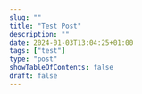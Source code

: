 ```yaml
---
slug: ""
title: "Test Post"
description: ""
date: 2024-01-03T13:04:25+01:00
tags: ["test"]
type: "post"
showTableOfContents: false
draft: false
---
```


